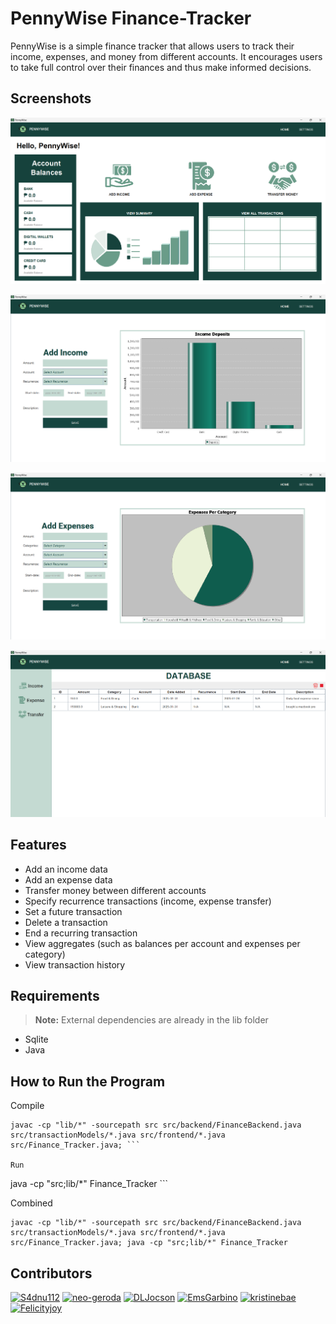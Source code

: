 # PennyWise Finance-Tracker

PennyWise is a simple finance tracker that allows users to track their income, expenses, and money from different accounts. It encourages users to take full control over their finances and thus make informed decisions.

## Screenshots

![Home_Panel](docs/HomePanel.png)

![AddIncome_Panel](docs/AddIncomePanel.png)

![AddExpense_Panel](docs/AddExpensePanel.png)

![Transaction_History](docs/TransactionsHistory.png)

## Features
- Add an income data
- Add an expense data
- Transfer money between different accounts
- Specify recurrence transactions (income, expense transfer)
- Set a future transaction
- Delete a transaction
- End a recurring transaction
- View aggregates (such as balances per account and expenses per category)
- View transaction history

## Requirements
> **Note:** External dependencies are already in the lib folder 
- Sqlite
- Java

## How to Run the Program
Compile
```
javac -cp "lib/*" -sourcepath src src/backend/FinanceBackend.java src/transactionModels/*.java src/frontend/*.java src/Finance_Tracker.java; ```

Run
```
java -cp "src;lib/*" Finance_Tracker ```

Combined
```
javac -cp "lib/*" -sourcepath src src/backend/FinanceBackend.java src/transactionModels/*.java src/frontend/*.java src/Finance_Tracker.java; java -cp "src;lib/*" Finance_Tracker
```

## Contributors
[![S4dnu112](https://github.com/S4dnu112.png?size=50)](https://github.com/S4dnu112)
[![neo-geroda](https://github.com/neo-geroda.png?size=50)](https://github.com/neo-geroda)
[![DLJocson](https://github.com/DLJocson.png?size=50)](https://github.com/DLJocson)
[![EmsGarbino](https://github.com/EmsGarbino.png?size=50)](https://github.com/EmsGarbino)
[![kristinebae](https://github.com/kristinebae.png?size=50)](https://github.com/kristinebae)
[![Felicityjoy](https://github.com/Felicityjoy.png?size=50)](https://github.com/Felicityjoy)






